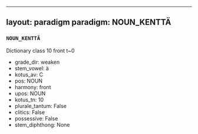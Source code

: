 
---
layout: paradigm
paradigm: NOUN_KENTTÄ
---
### ` NOUN_KENTTÄ `

Dictionary class 10 front t~0
* grade_dir: weaken
* stem_vowel: ä
* kotus_av: C
* pos: NOUN
* harmony: front
* upos: NOUN
* kotus_tn: 10
* plurale_tantum: False
* clitics: False
* possessive: False
* stem_diphthong: None
